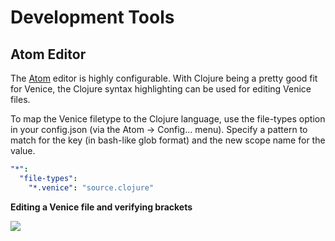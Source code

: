 # Development Tools


## Atom Editor

The [Atom](https://atom.io/) editor is highly configurable. With Clojure being a 
pretty good fit for Venice, the Clojure syntax highlighting can be used for editing 
Venice files.

To map the Venice filetype to the Clojure language, use the file-types option in your 
config.json (via the Atom -> Config... menu). Specify a pattern to match for the key 
(in bash-like glob format) and the new scope name for the value.

```yaml
"*":
  "file-types":
    "*.venice": "source.clojure"
```

**Editing a Venice file and verifying brackets**

<img src="https://github.com/jlangch/venice/blob/master/doc/charts/atom-editor.png">
